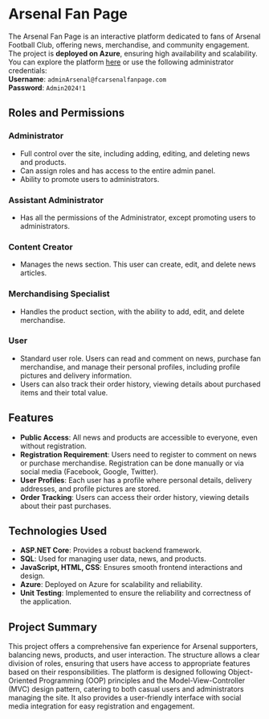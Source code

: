 # Arsenal Fan Page

The Arsenal Fan Page is an interactive platform dedicated to fans of Arsenal Football Club, offering news, merchandise, and community engagement. The project is **deployed on Azure**, ensuring high availability and scalability. You can explore the platform [here](https://arsenalfanpage.azurewebsites.net) or use the following administrator credentials:  
**Username**: `adminArsenal@fcarsenalfanpage.com`  
**Password**: `Admin2024!1`

## Roles and Permissions

### Administrator
- Full control over the site, including adding, editing, and deleting news and products.
- Can assign roles and has access to the entire admin panel.
- Ability to promote users to administrators.

### Assistant Administrator
- Has all the permissions of the Administrator, except promoting users to administrators.

### Content Creator
- Manages the news section. This user can create, edit, and delete news articles.

### Merchandising Specialist
- Handles the product section, with the ability to add, edit, and delete merchandise.

### User
- Standard user role. Users can read and comment on news, purchase fan merchandise, and manage their personal profiles, including profile pictures and delivery information.
- Users can also track their order history, viewing details about purchased items and their total value.

## Features

- **Public Access**: All news and products are accessible to everyone, even without registration.
- **Registration Requirement**: Users need to register to comment on news or purchase merchandise. Registration can be done manually or via social media (Facebook, Google, Twitter).
- **User Profiles**: Each user has a profile where personal details, delivery addresses, and profile pictures are stored.
- **Order Tracking**: Users can access their order history, viewing details about their past purchases.

## Technologies Used

- **ASP.NET Core**: Provides a robust backend framework.
- **SQL**: Used for managing user data, news, and products.
- **JavaScript, HTML, CSS**: Ensures smooth frontend interactions and design.
- **Azure**: Deployed on Azure for scalability and reliability.
- **Unit Testing**: Implemented to ensure the reliability and correctness of the application.

## Project Summary

This project offers a comprehensive fan experience for Arsenal supporters, balancing news, products, and user interaction. The structure allows a clear division of roles, ensuring that users have access to appropriate features based on their responsibilities. The platform is designed following Object-Oriented Programming (OOP) principles and the Model-View-Controller (MVC) design pattern, catering to both casual users and administrators managing the site. It also provides a user-friendly interface with social media integration for easy registration and engagement.
